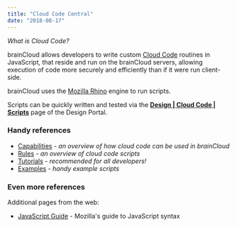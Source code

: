 ```yaml
---
title: "Cloud Code Central"
date: "2018-08-17"
---
```


_What is Cloud Code?_

brainCloud allows developers to write custom [Cloud Code](/apidocs/apiref/#cc) routines in JavaScript, that reside and run on the brainCloud servers, allowing execution of code more securely and efficiently than if it were run client-side.

brainCloud uses the [Mozilla Rhino](https://developer.mozilla.org/en-US/docs/Mozilla/Projects/Rhino) engine to run scripts.

Scripts can be quickly written and tested via the [**Design | Cloud Code | Scripts**](https://portal.braincloudservers.com/admin/dashboard#/development/serverscripts-edit) page of the Design Portal.

### Handy references

- [Capabilities](https://staging.getbraincloud.com/apidocs/api-modules/cloud-code/) - _an overview of how cloud code can be used in brainCloud_
- [Rules](https://staging.getbraincloud.com/apidocs/cloud-code-central/cloud-code-tutorials/cloud-code-tutorial-background/) - _an overview of cloud code scripts_
- [Tutorials](https://staging.getbraincloud.com/apidocs/tutorials/cloud-code-tutorials/) - _recommended for all developers!_
- [Examples](https://staging.getbraincloud.com/apidocs/handy-cloud-code-scripts/) - _handy example scripts_

### Even more references

Additional pages from the web:

- [JavaScript Guide](https://developer.mozilla.org/en-US/docs/Web/JavaScript/Guide) - Mozilla's guide to JavaScript syntax

